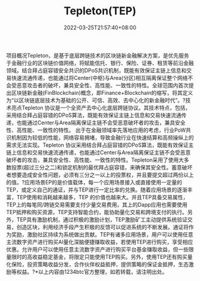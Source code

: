 ﻿---
weight: 
title: "Tepleton(TEP)"
description: "Tepleton，是基于底层跨链技术的区块链新金融解决方案，是优先服务于金融行业的区块链价值网络，将赋能信托、银行、保险、证券、租赁等前沿金融领域"
date: 2022-03-25T21:57:40+08:00
lastmod: 2022-03-25T16:45:40+08:00
draft: false
authors: ["Metabd"]
featuredImage: "tepletontep.webp"
link: ""
tags: ["数字代币","Tepleton(TEP)"]
categories: ["navigation"]
navigation: ["数字代币"]
lightgallery: true
toc: true
pinned: false
recommend: false
recommend1: false
---
项目概况Tepleton，是基于底层跨链技术的区块链新金融解决方案，是优先服务于金融行业的区块链价值网络，将赋能信托、银行、保险、证券、租赁等前沿金融领域。结合拜占庭容错安全共识的DPoS共识机制，既能有效保证主链上信息和交易快速流通传递，也能通过将Center(中枢)与Area(分区)相互隔离保证整个网络不会受恶意攻击者的破坏，兼具安全性、高性能、一致性的特性。全球范围内首次提出区块链新金融(FinBlockchain)概念，即Finance+Blockchain的缩写，将其定义为“以区块链底层技术为基础的公开、可信、高效、去中心化的新金融时代”。?技术亮点Tepleton 协议是一个全资产去中心化底层跨链协议。其技术特点，包括，采用结合拜占庭容错的DPoS算法，既能有效保证主链上信息和交易快速流通传递，也能通过Center与Area隔离保证主链不会受恶意破坏者的攻击，兼具安全性、高性能、一致性的特性。
出于在金融领域率先落地应用的考虑，行业PoW共识机制因为较低的性能，网络容易拥堵，导致金融行业在快速结算和高频操纵上的需求无法实现。Tepleton 协议采用结合拜占庭容错的DPoS算法，既能有效保证主链上信息和交易快速流通传递，也能通过Center与Area隔离保证主链不会受恶意破坏者的攻击，兼具安全性、高性能、一致性的特性。Tepleton采用了使用大多数投票(超过三分之二)和锁定机制的最优拜占庭容错，来确保其安全性。蓄意破坏者想要造成安全性问题，必须有三分之一以上的投票权，并且要提交超过两份以上的值。?应用场景EP的是价值载体，每一个应用场景接入或直接使用一定量的TEP，或定义自己的通证，并与TEP进行一定比率的兑换。随着应用场景的逐渐丰富，TEP使用和消耗越来越多，TEP 的价值也越来大。并且TEP具备交易属性，TEP上的每笔同/跨链交易需要支付少量交易费用，其上的Dapp应用也需要使用TEP抵押和购买资源，TEP支持智能合约，能协助量化交易和跨境支付的执行。另外，TEP具有激励机制，通过积极的激励计划，TEP激励矿工主动提供系统验证交易，创造区块，利用经济手段产生积极的反馈可以促进系统的不断发展。通证将作为奖励，激励社区持续为系统做出贡献。TEP有诸多应用场景，用户可以使用任意主流数字资产进行购买AI量化深脑便捷赚取收益，若使用TEP进行购买，享受相应优惠。允许用户可以使用任意主流数字资产进行购买平台基金赚取收益，但一些限量限时的高收益稳定基金，将限定只能使用TEP购买。另外，使用TEP还有购买量化保险，投资策略收益分发，合作伙伴权益抵押，提供策略的保证金抵押，生态激励等权益。?*以上内容由1234btc官方整理，如若转载，请注明出处。
